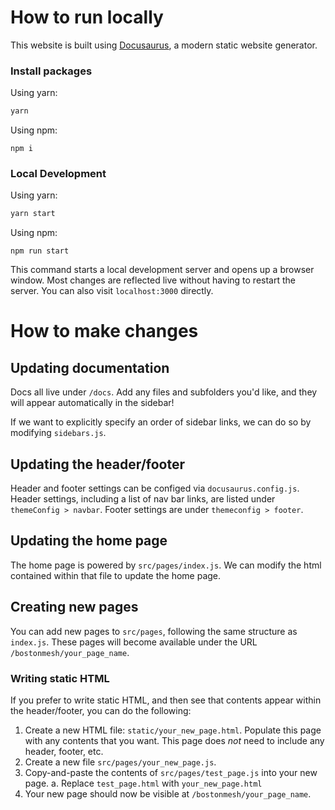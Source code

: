 # How to run locally

This website is built using [Docusaurus](https://docusaurus.io/), a modern static website generator.

### Install packages

Using yarn:
```bash
yarn
```

Using npm:
```
npm i
```

### Local Development

Using yarn:
```bash
yarn start
```

Using npm:
```
npm run start
```

This command starts a local development server and opens up a browser window. Most changes are reflected live without having to restart the server. You can also visit `localhost:3000` directly. 

# How to make changes

## Updating documentation

Docs all live under `/docs`. Add any files and subfolders you'd like, and they will appear automatically in the sidebar!

If we want to explicitly specify an order of sidebar links, we can do so by modifying `sidebars.js`. 

## Updating the header/footer

Header and footer settings can be configed via `docusaurus.config.js`. Header settings, including a list of nav bar links, are listed under `themeConfig > navbar`. Footer settings are under `themeconfig > footer`.

## Updating the home page

The home page is powered by `src/pages/index.js`. We can modify the html contained within that file to update the home page. 

## Creating new pages

You can add new pages to `src/pages`, following the same structure as `index.js`. These pages will become available under the URL `/bostonmesh/your_page_name`. 

### Writing static HTML

If you prefer to write static HTML, and then see that contents appear within the header/footer, you can do the following:

1. Create a new HTML file: `static/your_new_page.html`. Populate this page with any contents that you want. This page does _not_ need to include any header, footer, etc.
2. Create a new file `src/pages/your_new_page.js`.
3. Copy-and-paste the contents of `src/pages/test_page.js` into your new page.
  a. Replace `test_page.html` with `your_new_page.html`
4. Your new page should now be visible at `/bostonmesh/your_page_name`.

